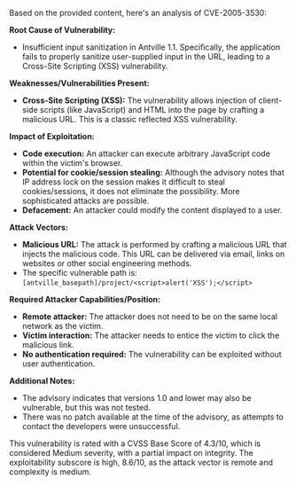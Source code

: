 Based on the provided content, here's an analysis of CVE-2005-3530:

**Root Cause of Vulnerability:**

*   Insufficient input sanitization in Antville 1.1. Specifically, the application fails to properly sanitize user-supplied input in the URL, leading to a Cross-Site Scripting (XSS) vulnerability.

**Weaknesses/Vulnerabilities Present:**

*   **Cross-Site Scripting (XSS):** The vulnerability allows injection of client-side scripts (like JavaScript) and HTML into the page by crafting a malicious URL. This is a classic reflected XSS vulnerability.

**Impact of Exploitation:**

*   **Code execution:** An attacker can execute arbitrary JavaScript code within the victim's browser.
*   **Potential for cookie/session stealing:** Although the advisory notes that IP address lock on the session makes it difficult to steal cookies/sessions, it does not eliminate the possibility. More sophisticated attacks are possible.
*   **Defacement:**  An attacker could modify the content displayed to a user.

**Attack Vectors:**

*   **Malicious URL:** The attack is performed by crafting a malicious URL that injects the malicious code. This URL can be delivered via email, links on websites or other social engineering methods.
*   The specific vulnerable path is:  `[antville_basepath]/project/<script>alert('XSS');</script>`

**Required Attacker Capabilities/Position:**

*   **Remote attacker:** The attacker does not need to be on the same local network as the victim.
*   **Victim interaction:** The attacker needs to entice the victim to click the malicious link.
*   **No authentication required:** The vulnerability can be exploited without user authentication.

**Additional Notes:**

*   The advisory indicates that versions 1.0 and lower may also be vulnerable, but this was not tested.
*   There was no patch available at the time of the advisory, as attempts to contact the developers were unsuccessful.

This vulnerability is rated with a CVSS Base Score of 4.3/10, which is considered Medium severity, with a partial impact on integrity. The exploitability subscore is high, 8.6/10, as the attack vector is remote and complexity is medium.